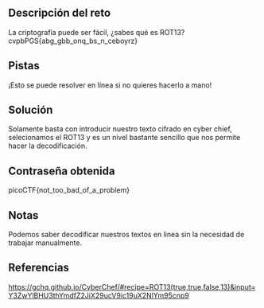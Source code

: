 ## Descripción del reto
La criptografía puede ser fácil, ¿sabes qué es ROT13? cvpbPGS{abg_gbb_onq_bs_n_ceboyrz}
## Pistas 
¡Esto se puede resolver en línea si no quieres hacerlo a mano!
## Solución 
Solamente basta con introducir nuestro texto cifrado en cyber chief, selecionamos el ROT13 y es un nivel bastante sencillo que nos permite hacer la decodificación.
## Contraseña obtenida 
picoCTF{not_too_bad_of_a_problem}
## Notas 
Podemos saber decodificar nuestros textos en linea sin la necesidad de trabajar manualmente.
## Referencias 
https://gchq.github.io/CyberChef/#recipe=ROT13(true,true,false,13)&input=Y3ZwYlBHU3thYmdfZ2JiX29ucV9ic19uX2NlYm95cnp9